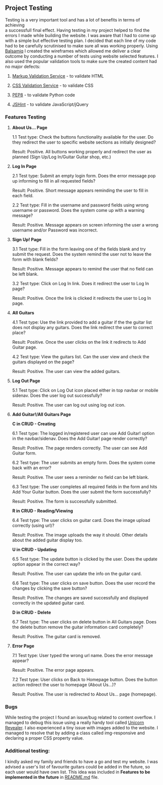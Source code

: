 ## Project Testing

Testing is a very important tool and has a lot of benefits in terms of achieving  
a successfull final effect. Having testing in my project helped to find the 
errors I made while building the website. I was aware that I had to come up with a simple
but effective testing plan. I decided that each line of my code had to be carefully 
scrutinised to make sure all was working properly. Using [Balsamiq](https://balsamiq.com/) 
I created the wireframes which allowed me deliver a clear outcome by conducting a number of 
tests using website selected features. I also used the popular validation tools to make sure 
the created content had no major defects: 

1. [Markup Validation Service](https://validator.w3.org/) - to validate HTML

2. [CSS Validation Service](https://jigsaw.w3.org/css-validator/) - to validate CSS

3. [PEP8](http://pep8online.com/) - to validate Python code

4. [JSHint](https://jshint.com/) - to validate JavaScript/jQuery


### Features Testing

1. **About Us... Page**

    1.1 Test type: Check the buttons functionality available for the user.
        Do they redirect the user to specific website sections as initially designed?

    Result: Positive. All buttons working properly and redirect the user as 
            planned (Sign Up/Log In/Guitar Guitar shop, etc.)

2. **Log In Page** 

    2.1 Test type: Submit an empty login form. Does the error message pop up 
        informing to fill in all requested fields?

    Result: Positive. Short message appears reminding the user to fill in
            each field. 

    2.2 Test type: Fill in the username and password fields using wrong username
        or password. Does the system come up with a warning message?

    Result: Positive. Message appears on screen informing the user a wrong username 
            and/or Password was incorrect. 

3. **Sign Up! Page** 

    3.1 Test type: Fill in the form leaving one of the fields blank and try submit the request.
        Does the system remind the user not to leave the form with blank fields?
    
    Result: Positive. Message appears to remind the user that no field can be left blank.


    3.2 Test type: Click on Log In link. Does it redirect the user to Log In page?

    Result: Positive. Once the link is clicked it redirects the user to Log In page. 

4. **All Guitars** 

    4.1 Test type: Use the link provided to add a guitar if the the guitar list does not 
        display any guitars. Does the link redirect the user to correct place?

    Result: Positive. Once the user clicks on the link it redirects to Add Guitar page. 

    4.2 Test type: View the guitars list. Can the user view and check the guitars displayed on
        the page?
    
    Result: Positive. The user can view the added guitars. 

5. **Log Out Page**

    5.1 Test type: Click on Log Out icon placed either in top navbar or mobile sidenav. Does the user
    log out successfully?

    Result: Positive. The user can log out using log out icon. 

6. **Add Guitar!/All Guitars Page**

    **C in CRUD - Creating**

    6.1 Test type: The logged in/registered user can use Add Guitar! option in the navbar/sidenav.
    Does the Add Guitar! page render correctly? 

    Result: Positive. The page renders correctly. The user can see Add Guitar form.

    6.2 Test type: The user submits an empty form. Does the system come back with an error?

    Result: Positive. The user sees a reminder no field can be left blank. 

    6.3 Test type: The user completes all required fields in the form and hits Add Your Guitar button.
        Does the user submit the form successfully?

    Result: Positive. The form is successfully submitted. 

    **R in CRUD - Reading/Viewing**

    6.4 Test type: The user clicks on guitar card. Does the image upload correctly (using url)?

    Result: Positive. The image uploads the way it should. Other details about the added guitar display too.

    **U in CRUD - Updating**

    6.5 Test type: The update button is clicked by the user. Does the update option appear in the correct way?

    Result: Positive. The user can update the info on the guitar card. 

    6.6 Test type: The user clicks on save button. Does the user record the changes by clicking the save button?

    Result: Positive. The changes are saved successfully and displayed correctly in the updated guitar card. 

    **D in CRUD - Delete** 

    6.7 Test type: The user clicks on delete button in All Guitars page. Does the delete button remove the guitar
        information card completely?
    
    Result: Positive. The guitar card is removed. 

7. **Error Page**

    7.1 Test type: User typed the wrong url name. Does the error message appear?

    Result: Positive. The error page appears.

    7.2 Test type: User clicks on Back to Homepage button. Does the button action redirect the user to homepage (About Us...)?

    Result: Positive. The user is redirected to About Us... page (homepage).

### Bugs 

While testing the project I found an issue/bug related to content overflow. I managed to debug this issue using 
a really handy tool called [Unicorn Revealer](https://chrome.google.com/webstore/detail/unicorn-revealer/lmlkphhdlngaicolpmaakfmhplagoaln?hl=en-GB).
I also experienced a tiny issue with images added to the website. I managed to resolve that by adding a class called img-responsive and declaring a proper
CSS property value.

### Additional testing: 

I kindly asked my family and friends to have a go and test my website. I was advised a user's list of favourite guitars could be added in the future, so each 
user would have own list. This idea was included in **Features to be implemented in the future** in [README.md](https://github.com/KrisK1978/buzzing-strings/blob/master/README.md) file.  
